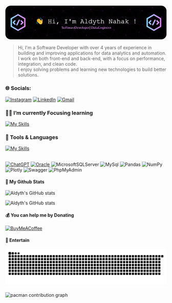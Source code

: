 ![Header](lib/img/github-header-image.png)

<!--
**AldythNahak/AldythNahak** is a ✨ _special_ ✨ repository because its `README.md` (this file) appears on your GitHub profile.

Here are some ideas to get you started:

- 🔭 I’m currently working on ...
- 🌱 I’m currently learning ...
- 👯 I’m looking to collaborate on ...
- 🤔 I’m looking for help with ...
- 💬 Ask me about ...
- 📫 How to reach me: ...
- 😄 Pronouns: ...
- ⚡ Fun fact: ...
-->

> Hi, I'm a Software Developer with over 4 years of experience in building and improving applications for data analytics and automation.  
> I work on both front-end and back-end, with a focus on performance, integration, and clean code.  
> I enjoy solving problems and learning new technologies to build better solutions.

### 🌐 Socials:

[![Instagram](https://img.shields.io/badge/Instagram-E4405F?style=for-the-badge&logo=instagram&logoColor=white)](https://instagram.com/aldyth.dev) [![LinkedIn](https://img.shields.io/badge/LinkedIn-0077B5?style=for-the-badge&logo=linkedin&logoColor=white)](https://linkedin.com/in/AldythNahak) [![Gmail](https://img.shields.io/badge/Gmail-D14836?style=for-the-badge&logo=gmail&logoColor=white)](mailto:aldyth.n99@gmail.com)

### 🐱‍🚀 I’m currently Focusing learning

[![My Skills](https://skillicons.dev/icons?i=go,python&perline=10)](https://skillicons.dev)

### 🧰 Tools & Languages

[![My Skills](https://skillicons.dev/icons?i=php,javascript,go,python,java,cpp,laravel,spring,nextjs,html,css,bootstrap,jquery,alpinejs,npm,wordpress,git,vscode,postman,github,gitlab,windows,docker,firebase,postgres,sqlite&perline=10)](https://skillicons.dev)

######

[![ChatGPT](https://img.shields.io/badge/ChatGPT-74aa9c?style=for-the-badge&logo=openai&logoColor=white)](https://chat.openai.com) [![Oracle](https://img.shields.io/badge/Oracle-F80000?style=for-the-badge&logo=oracle&logoColor=black)](https://www.oracle.com) ![MicrosoftSQLServer](https://img.shields.io/badge/Microsoft%20SQL%20Server-CC2927?style=for-the-badge&logo=microsoft%20sql%20server&logoColor=white) ![MySql](https://img.shields.io/badge/MySQL-005C84?style=for-the-badge&logo=mysql&logoColor=white) ![Pandas](https://img.shields.io/badge/pandas-%23150458.svg?style=for-the-badge&logo=pandas&logoColor=white)
![NumPy](https://img.shields.io/badge/numpy-%23013243.svg?style=for-the-badge&logo=numpy&logoColor=white) ![Plotly](https://img.shields.io/badge/Plotly-%233F4F75.svg?style=for-the-badge&logo=plotly&logoColor=white) ![Swagger](https://img.shields.io/badge/-Swagger-%23Clojure?style=for-the-badge&logo=swagger&logoColor=white) ![PhpMyAdmin](https://img.shields.io/badge/phpmyadmin-6C78AF?style=for-the-badge&logo=phpmyadmin&logoColor=white)

#### 🐌 My Github Stats

![Aldyth's GitHub stats](https://github-readme-stats.vercel.app/api?username=AldythNahak&hide=contribs,pr&show_icons=true&theme=radical)

![Aldyth's GitHub stats](https://github-readme-stats.vercel.app/api/top-langs/?username=AldythNahak&theme=dark&hide_border=false&include_all_commits=true&count_private=true&layout=compact)

#### 💰 You can help me by Donating

[![BuyMeACoffee](https://img.shields.io/badge/Buy%20Me%20a%20Coffee-ffdd00?style=for-the-badge&logo=buy-me-a-coffee&logoColor=black)](https://buymeacoffee.com/AldythNahak)

#### 🤖 Entertain

<img src="https://raw.githubusercontent.com/AldythNahak/AldythNahak/output/snake.svg" alt="Snake animation" />

###

<picture>
  <source media="(prefers-color-scheme: dark)" srcset="https://raw.githubusercontent.com/AldythNahak/AldythNahak/output/pacman-contribution-graph-dark.svg">
  <source media="(prefers-color-scheme: light)" srcset="https://raw.githubusercontent.com/AldythNahak/AldythNahak/output/pacman-contribution-graph.svg">
  <img alt="pacman contribution graph" src="https://raw.githubusercontent.com/AldythNahak/AldythNahak/output/pacman-contribution-graph.svg">
</picture>
